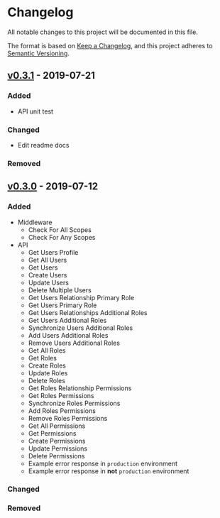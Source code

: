 # Changelog
All notable changes to this project will be documented in this file.

The format is based on [Keep a Changelog](https://keepachangelog.com/en/1.0.0/),
and this project adheres to [Semantic Versioning](https://semver.org/spec/v2.0.0.html).

## [v0.3.1] - 2019-07-21

### Added

- API unit test
    
### Changed

- Edit readme docs

### Removed


## [v0.3.0] - 2019-07-12

### Added

- Middleware
    - Check For All Scopes
    - Check For Any Scopes
- API
    - Get Users Profile
    - Get All Users
    - Get Users
    - Create Users
    - Update Users
    - Delete Multiple Users
    - Get Users Relationship Primary Role
    - Get Users Primary Role
    - Get Users Relationships Additional Roles
    - Get Users Additional Roles
    - Synchronize Users Additional Roles
    - Add Users Additional Roles
    - Remove Users Additional Roles
    - Get All Roles
    - Get Roles
    - Create Roles
    - Update Roles
    - Delete Roles
    - Get Roles Relationship Permissions
    - Get Roles Permissions
    - Synchronize Roles Permissions
    - Add Roles Permissions
    - Remove Roles Permissions
    - Get All Permissions
    - Get Permissions
    - Create Permissions
    - Update Permissions
    - Delete Permissions
    - Example error response in `production` environment
    - Example error response in __not__ `production` environment
    
### Changed

### Removed


[v0.3.0]: https://github.com/consigliere/Scaffold/releases/tag/v0.3.0
[v0.3.1]: https://github.com/consigliere/Scaffold/releases/tag/v0.3.1
